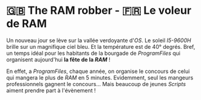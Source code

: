 # 🇬🇧 The RAM robber - 🇫🇷 Le voleur de RAM

Un nouveau jour se lève sur la vallée verdoyante d'*OS*. Le soleil *I5-9600H* brille sur un magnifique ciel bleu. Et la température est de 40° degrés. Bref, un temps idéal pour les habitants de la bourgade de *ProgramFiles* qui organisent aujourd'hui __la fête de la *RAM*__ !

En effet, a *ProgramFiles*, chaque année, on organise le concours de celui qui mangera le plus de *RAM* en 5 minutes. Evidemment, seul les mangeurs professionnels gagnent le concours... Mais beaucoup de jeunes *Scripts* aiment prendre part à l'évènement !
